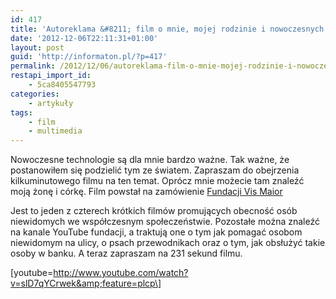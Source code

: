 ```yaml
---
id: 417
title: 'Autoreklama &#8211; film o mnie, mojej rodzinie i nowoczesnych technologiach'
date: '2012-12-06T22:11:31+01:00'
layout: post
guid: 'http://informaton.pl/?p=417'
permalink: /2012/12/06/autoreklama-film-o-mnie-mojej-rodzinie-i-nowoczesnych-technologiach/
restapi_import_id:
    - 5ca8405547793
categories:
    - artykuły
tags:
    - film
    - multimedia
---
```


Nowoczesne technologie są dla mnie bardzo ważne. Tak ważne, że postanowiłem się podzielić tym ze światem. Zapraszam do obejrzenia kilkuminutowego filmu na ten temat. Oprócz mnie możecie tam znaleźć moją żonę i córkę. Film powstał na zamówienie [Fundacji Vis Maior](http://www.fundacjavismaior.pl)

Jest to jeden z czterech krótkich filmów promujących obecność osób niewidomych we współczesnym społeczeństwie. Pozostałe można znaleźć na kanale YouTube fundacji, a traktują one o tym jak pomagać osobom niewidomym na ulicy, o psach przewodnikach oraz o tym, jak obsłużyć takie osoby w banku. A teraz zapraszam na 231 sekund filmu.

 \[youtube=http://www.youtube.com/watch?v=slD7qYCrwek&amp;feature=plcp\]
